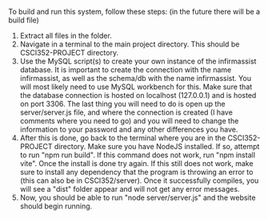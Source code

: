 To build and run this system, follow these steps: (in the future there will be a build file)
1. Extract all files in the folder.
2. Navigate in a terminal to the main project directory.  This should be CSCI352-PROJECT directory.
3. Use the MySQL script(s) to create your own instance of the infirmassist database.  It is important to create the connection with the name infirmassist, as well as the schema/db with the name infirmassist.  You will most likely need to use MySQL workbench for this.  Make sure that the database connection is hosted on localhost (127.0.0.1) and is hosted on port 3306.  The last thing you will need to do is open up the server/server.js file, and where the connection is created (I have comments where you need to go) and you will need to change the information to your password and any other differences you have.
4. After this is done, go back to the terminal where you are in the CSCI352-PROJECT directory.  Make sure you have NodeJS installed.  If so, attempt to run "npm run build".  If this command does not work, run "npm install vite".  Once the install is done try again.  If this still does not work, make sure to install any dependency that the program is throwing an error to (this can also be in CSCI352/server).  Once it successfully compiles, you will see a "dist" folder appear and will not get any error messages. 
5. Now, you should be able to run "node server/server.js" and the website should begin running.  